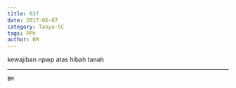 ```yaml
---
title: 637
date: 2017-06-07
category: Tanya-SC
tags: PPh
author: BM
---
```


kewajiban npwp atas hibah tanah

---



`BM`
